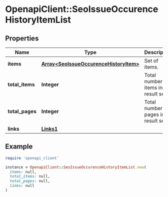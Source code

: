 # OpenapiClient::SeoIssueOccurenceHistoryItemList

## Properties

| Name | Type | Description | Notes |
| ---- | ---- | ----------- | ----- |
| **items** | [**Array&lt;SeoIssueOccurenceHistoryItem&gt;**](SeoIssueOccurenceHistoryItem.md) | Set of items. |  |
| **total_items** | **Integer** | Total number of items in result set. |  |
| **total_pages** | **Integer** | Total number of pages in result set. |  |
| **links** | [**Links1**](Links1.md) |  | [optional] |

## Example

```ruby
require 'openapi_client'

instance = OpenapiClient::SeoIssueOccurenceHistoryItemList.new(
  items: null,
  total_items: null,
  total_pages: null,
  links: null
)
```

